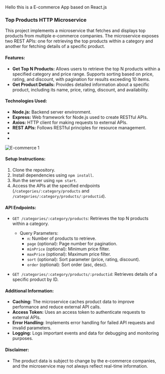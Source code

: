 Hello this is a E-commerce App based on React.js 

### Top Products HTTP Microservice

This project implements a microservice that fetches and displays top products from multiple e-commerce companies. The microservice exposes two REST APIs: one for retrieving the top products within a category and another for fetching details of a specific product.

#### Features:
- **Get Top N Products:** Allows users to retrieve the top N products within a specified category and price range. Supports sorting based on price, rating, and discount, with pagination for results exceeding 10 items.
- **Get Product Details:** Provides detailed information about a specific product, including its name, price, rating, discount, and availability.

#### Technologies Used:
- **Node.js:** Backend server environment.
- **Express:** Web framework for Node.js used to create RESTful APIs.
- **Axios:** HTTP client for making requests to external APIs.
- **REST APIs:** Follows RESTful principles for resource management.
-
-


![E-commerce 1](https://github.com/mayankthechamp/2100970130058/assets/99077491/149e3cf4-2e16-453a-9ee1-6b244c8a2bcf)


#### Setup Instructions:
1. Clone the repository.
2. Install dependencies using `npm install`.
3. Run the server using `npm start`.
4. Access the APIs at the specified endpoints (`/categories/:category/products` and `/categories/:category/products/:productid`).

#### API Endpoints:
- `GET /categories/:category/products`: Retrieves the top N products within a category.
  - Query Parameters:
    - `n`: Number of products to retrieve.
    - `page` (optional): Page number for pagination.
    - `minPrice` (optional): Minimum price filter.
    - `maxPrice` (optional): Maximum price filter.
    - `sort` (optional): Sort parameter (price, rating, discount).
    - `order` (optional): Sort order (asc, desc).

- `GET /categories/:category/products/:productid`: Retrieves details of a specific product by ID.

#### Additional Information:
- **Caching:** The microservice caches product data to improve performance and reduce external API calls.
- **Access Token:** Uses an access token to authenticate requests to external APIs.
- **Error Handling:** Implements error handling for failed API requests and invalid parameters.
- **Logging:** Logs important events and data for debugging and monitoring purposes.

#### Disclaimer:
- The product data is subject to change by the e-commerce companies, and the microservice may not always reflect real-time information.
